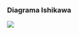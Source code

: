 
### Diagrama Ishikawa

<a href="ct-desarrollo-social/diagrama.jpg"><img class="contenido-imagen" src="ct-desarrollo-social/diagrama-previa.jpg"></a>

